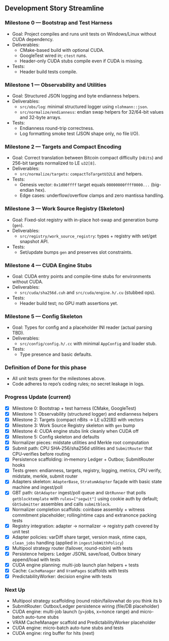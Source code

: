 ## Development Story Streamline

### Milestone 0 — Bootstrap and Test Harness
- Goal: Project compiles and runs unit tests on Windows/Linux without CUDA dependency.
- Deliverables:
  - CMake-based build with optional CUDA.
  - GoogleTest wired in; `ctest` runs.
  - Header-only CUDA stubs compile even if CUDA is missing.
- Tests:
  - Header build tests compile.

### Milestone 1 — Observability and Utilities
- Goal: Structured JSON logging and byte endianness helpers.
- Deliverables:
  - `src/obs/log`: minimal structured logger using `nlohmann::json`.
  - `src/normalize/endianness`: endian swap helpers for 32/64-bit values and 32-byte arrays.
- Tests:
  - Endianness round-trip correctness.
  - Log formatting smoke test (JSON shape only, no file I/O).

### Milestone 2 — Targets and Compact Encoding
- Goal: Correct translation between Bitcoin compact difficulty (`nBits`) and 256-bit targets normalized to LE `u32[8]`.
- Deliverables:
  - `src/normalize/targets`: `compactToTargetU32LE` and helpers.
- Tests:
  - Genesis vector: `0x1d00ffff` target equals `00000000ffff0000...` (big-endian hex).
  - Edge cases: underflow/overflow clamps and zero mantissa handling.

### Milestone 3 — Work Source Registry (Skeleton)
- Goal: Fixed-slot registry with in-place hot-swap and generation bump (`gen`).
- Deliverables:
  - `src/registry/work_source_registry`: types + registry with set/get snapshot API.
- Tests:
  - Set/update bumps `gen` and preserves slot constraints.

### Milestone 4 — CUDA Engine Stubs
- Goal: CUDA entry points and compile-time stubs for environments without CUDA.
- Deliverables:
  - `src/cuda/sha256d.cuh` and `src/cuda/engine.h/.cu` (stubbed ops).
- Tests:
  - Header build test; no GPU math assertions yet.

### Milestone 5 — Config Skeleton
- Goal: Types for config and a placeholder INI reader (actual parsing TBD).
- Deliverables:
  - `src/config/config.h/.cc` with minimal `AppConfig` and loader stub.
- Tests:
  - Type presence and basic defaults.

### Definition of Done for this phase
- All unit tests green for the milestones above.
- Code adheres to repo’s coding rules; no secret leakage in logs.

### Progress Update (current)
- [x] Milestone 0: Bootstrap + test harness (CMake, GoogleTest)
- [x] Milestone 1: Observability (structured logger) and endianness helpers
- [x] Milestone 2: Targets (compact nBits → LE u32[8]) with vectors
- [x] Milestone 3: Work Source Registry skeleton with `gen` bump
- [x] Milestone 4: CUDA engine stubs link cleanly when CUDA off
- [x] Milestone 5: Config skeleton and defaults
- [x] Normalizer pieces: midstate utilities and Merkle root computation
- [x] Submit path: CPU SHA‑256/sha256d utilities and `SubmitRouter` that CPU‑verifies before routing
- [x] Persistence scaffolding: in‑memory Ledger + Outbox; SubmitRouter hooks
- [x] Tests green: endianness, targets, registry, logging, metrics, CPU verify, midstate, merkle, submit router
- [x] Adapters skeleton: `AdapterBase`, `StratumAdapter` façade with basic state machine and ingest/poll
- [x] GBT path: `GbtAdapter` ingest/poll queue and `GbtRunner` that polls `getblocktemplate` with `rules=["segwit"]` using cookie auth by default; `GbtSubmitter` assembles and calls `submitblock`.
- [x] Normalizer completion scaffolds: coinbase assembly + witness commitment placeholder; rolling/ntime caps and extranonce packing tests
- [x] Registry integration: adapter → normalizer → registry path covered by unit test
 - [x] Adapter policies: varDiff share target, version mask, ntime caps, `clean_jobs` handling (applied in `ingestJobWithPolicy`)
 - [x] Multipool strategy router (failover, round-robin) with tests
 - [x] Persistence helpers: Ledger JSONL save/load, Outbox binary append/load with tests
 - [x] CUDA engine planning: multi-job launch plan helpers + tests
 - [x] Cache: `CacheManager` and `VramPages` scaffolds with tests
 - [x] PredictabilityWorker: decision engine with tests

### Next Up
- Multipool strategy scaffolding (round robin/failovwhat do you think its b
- SubmitRouter: Outbox/Ledger persistence wiring (file/DB placeholder)
- CUDA engine: multi-job launch (y=jobs, x=nonce range) and micro-batch auto-tune stubs
- VRAM CacheManager scaffold and PredictabilityWorker placeholder
 - CUDA engine: micro-batch auto-tune stubs and tests
 - CUDA engine: ring buffer for hits (next)


